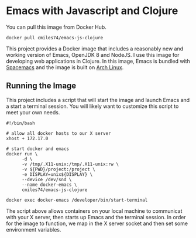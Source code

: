 Emacs with Javascript and Clojure
===============================================

You can pull this image from Docker Hub.

    docker pull cmiles74/emacs-js-clojure
    
This project provides a Docker image that includes a reasonably new and working
version of Emacs, OpenJDK 8 and NodeJS. I use this image for developing web
applications in Clojure. In this image, Emacs is bundled
with [Spacemacs](http://spacemacs.org/) and the image is built
on [Arch Linux](https://www.archlinux.org/).

Running the Image
-------------------

This project includes a script that will start the image and launch Emacs and a
start a terminal session. You will likely want to customize this script to meet
your own needs.

    #!/bin/bash

    # allow all docker hosts to our X server
    xhost + 172.17.0

    # start docker and emacs
    docker run \
          -d \
          -v /tmp/.X11-unix:/tmp/.X11-unix:rw \
          -v ${PWD}/project:/project \
          -e DISPLAY=unix${DISPLAY} \
          --device /dev/snd \
          --name docker-emacs \
          cmiles74/emacs-js-clojure

    docker exec docker-emacs /developer/bin/start-terminal
    
The script above allows containers on your local machine to communicat with your
X server, then starts up Emacs and the terminal session. In order for the image
to function, we map in the X server socket and then set some environment
variables.
